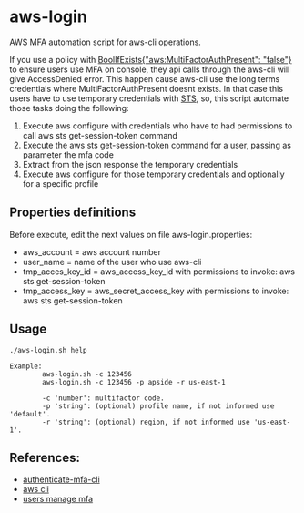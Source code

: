 
# aws-login

AWS MFA automation script for aws-cli operations.

If you use a policy with [BoolIfExists{"aws:MultiFactorAuthPresent": "false"}](https://docs.aws.amazon.com/IAM/latest/UserGuide/reference_policies_examples_aws_my-sec-creds-self-manage.html) to ensure users use MFA on console, they api calls through the aws-cli will give AccessDenied error.
This happen cause aws-cli use the long terms credentials where MultiFactorAuthPresent doesnt exists.
In that case this users have to use temporary credentials with [STS](https://docs.aws.amazon.com/IAM/latest/UserGuide/id_credentials_temp_request.html), so, this script automate those tasks doing the following:


 1. Execute aws configure with credentials who have to had permissions to call aws sts get-session-token command
 2. Execute the aws sts get-session-token command for a user, passing as parameter the mfa code
 3. Extract from the json response the temporary credentials
 4. Execute aws configure for those temporary credentials and optionally for a specific profile


## Properties definitions

Before execute, edit the next values on file aws-login.properties:

- aws_account = aws account number
- user_name = name of the user who use aws-cli
- tmp_acces_key_id = aws_access_key_id with permissions to invoke: aws sts get-session-token
- tmp_access_key = aws_secret_access_key with permissions to invoke: aws sts get-session-token


## Usage

```
./aws-login.sh help

Example:
        aws-login.sh -c 123456
        aws-login.sh -c 123456 -p apside -r us-east-1

        -c 'number': multifactor code.
        -p 'string': (optional) profile name, if not informed use 'default'.
        -r 'string': (optional) region, if not informed use 'us-east-1'.

```


## References:
- [authenticate-mfa-cli](https://aws.amazon.com/es/premiumsupport/knowledge-center/authenticate-mfa-cli/)
- [aws cli](https://docs.aws.amazon.com/cli/latest/reference/configure/)
- [users manage mfa](https://docs.aws.amazon.com/IAM/latest/UserGuide/tutorial_users-self-manage-mfa-and-creds.html)
